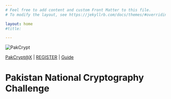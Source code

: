 ```yaml
---
# Feel free to add content and custom Front Matter to this file.
# To modify the layout, see https://jekyllrb.com/docs/themes/#overriding-theme-defaults

layout: home
#title: 

---
```


![PakCrypt](.{{site.baseurl}}/assets/images/landing25.jpg)

[PakCrypt@X](https://www.twitter.com/PakCryptOrg) | [REGISTER](https://bit.ly/pc24reg) | [Guide](https://pakcrypt.org/pcc24)

# Pakistan National Cryptography Challenge






